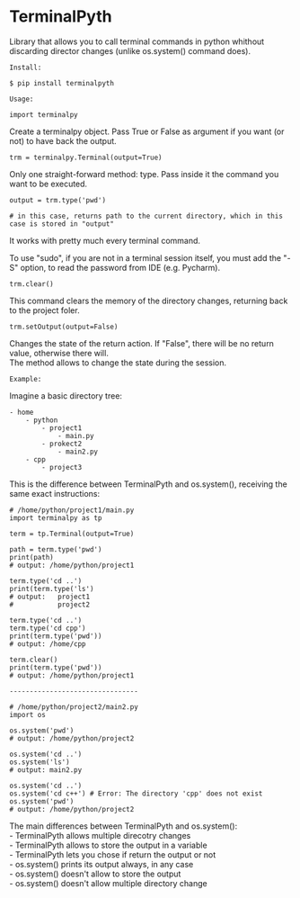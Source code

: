 # TerminalPyth

Library that allows you to call terminal commands in python whithout discarding director changes 
(unlike os.system() command does).

`Install:`

    $ pip install terminalpyth

`Usage:`

    import terminalpy

Create a terminalpy object. Pass True or False as argument if you want (or not) to have back the output.

    trm = terminalpy.Terminal(output=True)

Only one straight-forward method: type. Pass inside it the command you want to be executed.

    output = trm.type('pwd')

    # in this case, returns path to the current directory, which in this case is stored in "output"

It works with pretty much every terminal command. 

To use "sudo", if you are not in a terminal session itself, you must add the "-S" option, 
to read the password from IDE (e.g. Pycharm).

    trm.clear()

This command clears the memory of the directory changes, returning back to the project foler.

    trm.setOutput(output=False)

Changes the state of the return action. If "False", there will be no return value, otherwise there will. \
The method allows to change the state during the session.

`Example:`

Imagine a basic directory tree:

    - home
        - python
            - project1
                - main.py
            - prokect2
                - main2.py
        - cpp
            - project3
                
This is the difference between TerminalPyth and os.system(), receiving the same exact instructions:

    # /home/python/project1/main.py
    import terminalpy as tp
    
    term = tp.Terminal(output=True)
    
    path = term.type('pwd')
    print(path)
    # output: /home/python/project1

    term.type('cd ..')
    print(term.type('ls')
    # output:   project1
    #           project2

    term.type('cd ..')
    term.type('cd cpp')
    print(term.type('pwd'))
    # output: /home/cpp

    term.clear()
    print(term.type('pwd'))
    # output: /home/python/project1

    --------------------------------

    # /home/python/project2/main2.py
    import os

    os.system('pwd')
    # output: /home/python/project2

    os.system('cd ..')
    os.system('ls')
    # output: main2.py

    os.system('cd ..')
    os.system('cd c++') # Error: The directory 'cpp' does not exist
    os.system('pwd')
    # output: /home/python/project2


The main differences between TerminalPyth and os.system(): \
    - TerminalPyth allows multiple direcotry changes \
    - TerminalPyth allows to store the output in a variable \
    - TerminalPyth lets you chose if return the output or not \
    - os.system() prints its output always, in any case \
    - os.system() doesn't allow to store the output \
    - os.system() doesn't allow multiple directory change
